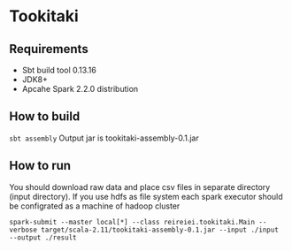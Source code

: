 # Tookitaki
## Requirements
* Sbt build tool 0.13.16
* JDK8+
* Apcahe Spark 2.2.0 distribution
## How to build
```sbt assembly```
Output jar is tookitaki-assembly-0.1.jar
## How to run
You should download raw data and place csv files in separate directory (input directory).
If you use hdfs as file system each spark executor should be configrated as a machine of hadoop cluster
```
spark-submit --master local[*] --class reireiei.tookitaki.Main --verbose target/scala-2.11/tookitaki-assembly-0.1.jar --input ./input  --output ./result
```